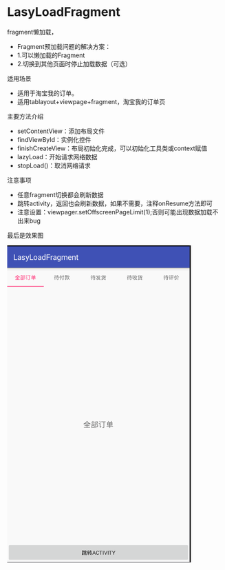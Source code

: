 # LasyLoadFragment
fragment懒加载，
 * Fragment预加载问题的解决方案：
 * 1.可以懒加载的Fragment
 * 2.切换到其他页面时停止加载数据（可选）

适用场景
 * 适用于淘宝我的订单。
 * 适用tablayout+viewpage+fragment，淘宝我的订单页

主要方法介绍
 * setContentView：添加布局文件
 * findViewById：实例化控件
 * finishCreateView：布局初始化完成，可以初始化工具类或context赋值
 * lazyLoad：开始请求网络数据
 * stopLoad()：取消网络请求
  

注意事项
 * 任意fragment切换都会刷新数据
 * 跳转activity，返回也会刷新数据，如果不需要，注释onResume方法即可
 * 注意设置：viewpager.setOffscreenPageLimit(1);否则可能出现数据加载不出来bug

最后是效果图

![image](https://github.com/TurnTears/LasyLoadFragment/blob/a2fda9d97460d68fb87fb03e2477764bf9d0924e/imag/1.gif)